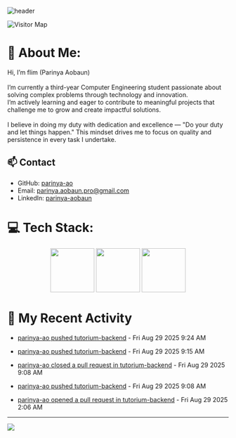 ![header](https://capsule-render.vercel.app/api?type=waving&color=gradient&height=180&section=header&text=Parinya-Aobun&fontSize=32&animation=fadeIn)

![Visitor Map](https://komarev.com/ghpvc/?username=parinya-ao&color=green&style=for-the-badge&label=PROFILE+VIEWS&abbreviated=true)

# 💫 About Me:
Hi, I’m flim (Parinya Aobaun)<br><br>I’m currently a third-year Computer Engineering student passionate about solving complex problems through technology and innovation.  <br>I’m actively learning and eager to contribute to meaningful projects that challenge me to grow and create impactful solutions.<br><br>I believe in doing my duty with dedication and excellence — "Do your duty and let things happen." This mindset drives me to focus on quality and persistence in every task I undertake.<br>
## 📫 Contact
- GitHub: [parinya-ao](https://github.com/parinya-ao)
- Email: parinya.aobaun.pro@gmail.com
- LinkedIn: [parinya-aobaun](https://th.linkedin.com/in/parinya-aobaun)


# 💻 Tech Stack:
<div align="center">
  <img src="https://skillicons.dev/icons?i=python" width="100" height="100"/>
  <img src="https://skillicons.dev/icons?i=rust" width="100" height="100"/>
  <img src="https://skillicons.dev/icons?i=ts" width="100" height="100"/>
</div>


# 📰 My Recent Activity
<!-- BLOG-POST-LIST:START -->

* <a href="https://github.com/parinya-ao/tutorium-backend/compare/44e1fb4263...9ad0bdca2d" target="_blank">parinya-ao pushed tutorium-backend</a> - Fri Aug 29 2025 9:24 AM



* <a href="https://github.com/parinya-ao/tutorium-backend/compare/c534de54e2...44e1fb4263" target="_blank">parinya-ao pushed tutorium-backend</a> - Fri Aug 29 2025 9:15 AM



* <a href="https://github.com/a2n2k3p4/tutorium-backend/pull/37" target="_blank">parinya-ao closed a pull request in tutorium-backend</a> - Fri Aug 29 2025 9:08 AM



* <a href="https://github.com/parinya-ao/tutorium-backend/compare/e760c498b7...c534de54e2" target="_blank">parinya-ao pushed tutorium-backend</a> - Fri Aug 29 2025 9:08 AM



* <a href="https://github.com/a2n2k3p4/tutorium-backend/pull/37" target="_blank">parinya-ao opened a pull request in tutorium-backend</a> - Fri Aug 29 2025 2:06 AM

<!-- BLOG-POST-LIST:END -->

---
[![](https://visitcount.itsvg.in/api?id=parinya-ao&icon=0&color=0)](https://visitcount.itsvg.in)
